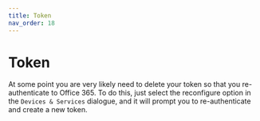 ```yaml
---
title: Token
nav_order: 18
---
```


# Token
At some point you are very likely need to delete your token so that you re-authenticate to Office 365. To do this, just select the reconfigure option in the `Devices & Services` dialogue, and it will prompt you to re-authenticate and create a new token.
